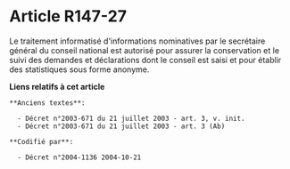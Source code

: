 # Article R147-27

Le traitement informatisé d'informations nominatives par le secrétaire général du conseil national est autorisé pour assurer
la conservation et le suivi des demandes et déclarations dont le conseil est saisi et pour établir des statistiques sous
forme anonyme.

**Liens relatifs à cet article**

	**Anciens textes**:

	  - Décret n°2003-671 du 21 juillet 2003 - art. 3, v. init.
	  - Décret n°2003-671 du 21 juillet 2003 - art. 3 (Ab)

	**Codifié par**:

	  - Décret n°2004-1136 2004-10-21
